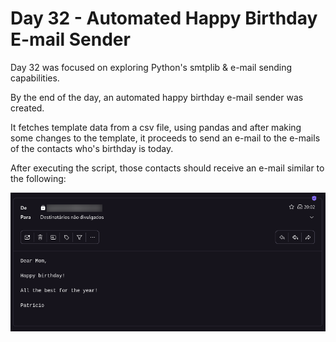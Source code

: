 # Day 32 - Automated Happy Birthday E-mail Sender 

Day 32 was focused on exploring Python's smtplib & e-mail sending capabilities.

By the end of the day, an automated happy birthday e-mail sender was created.

It fetches template data from a csv file, using pandas and after making some changes to the template, it proceeds to send an e-mail to the e-mails of the contacts who's birthday is today.

After executing the script, those contacts should receive an e-mail similar to the following:

![Preview](./assets/preview.png)